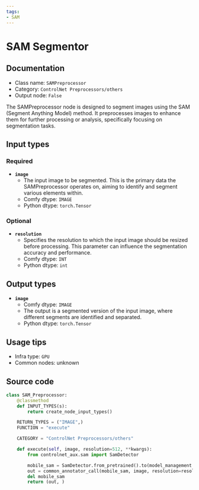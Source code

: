 ```yaml
---
tags:
- SAM
---
```


# SAM Segmentor
## Documentation
- Class name: `SAMPreprocessor`
- Category: `ControlNet Preprocessors/others`
- Output node: `False`

The SAMPreprocessor node is designed to segment images using the SAM (Segment Anything Model) method. It preprocesses images to enhance them for further processing or analysis, specifically focusing on segmentation tasks.
## Input types
### Required
- **`image`**
    - The input image to be segmented. This is the primary data the SAMPreprocessor operates on, aiming to identify and segment various elements within.
    - Comfy dtype: `IMAGE`
    - Python dtype: `torch.Tensor`
### Optional
- **`resolution`**
    - Specifies the resolution to which the input image should be resized before processing. This parameter can influence the segmentation accuracy and performance.
    - Comfy dtype: `INT`
    - Python dtype: `int`
## Output types
- **`image`**
    - Comfy dtype: `IMAGE`
    - The output is a segmented version of the input image, where different segments are identified and separated.
    - Python dtype: `torch.Tensor`
## Usage tips
- Infra type: `GPU`
- Common nodes: unknown


## Source code
```python
class SAM_Preprocessor:
    @classmethod
    def INPUT_TYPES(s):
        return create_node_input_types()

    RETURN_TYPES = ("IMAGE",)
    FUNCTION = "execute"

    CATEGORY = "ControlNet Preprocessors/others"

    def execute(self, image, resolution=512, **kwargs):
        from controlnet_aux.sam import SamDetector

        mobile_sam = SamDetector.from_pretrained().to(model_management.get_torch_device())
        out = common_annotator_call(mobile_sam, image, resolution=resolution)
        del mobile_sam
        return (out, )

```

